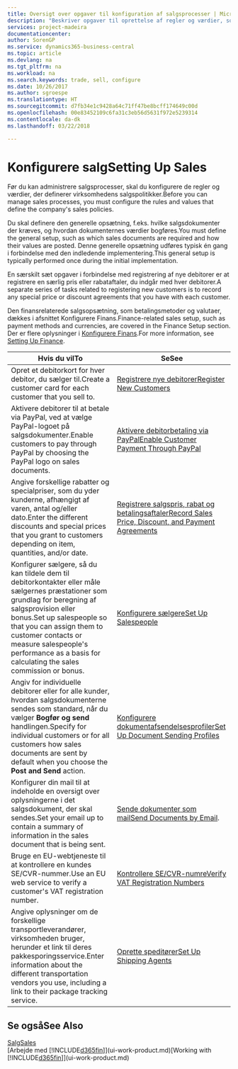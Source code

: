 ```yaml
---
title: Oversigt over opgaver til konfiguration af salgsprocesser | Microsoft Docs
description: "Beskriver opgaver til oprettelse af regler og værdier, som du kan bruge til at definere virksomhedens salgspolitikker og -processer."
services: project-madeira
documentationcenter: 
author: SorenGP
ms.service: dynamics365-business-central
ms.topic: article
ms.devlang: na
ms.tgt_pltfrm: na
ms.workload: na
ms.search.keywords: trade, sell, configure
ms.date: 10/26/2017
ms.author: sgroespe
ms.translationtype: HT
ms.sourcegitcommit: d7fb34e1c9428a64c71ff47be8bcff174649c00d
ms.openlocfilehash: 00e83452109c6fa31c3eb56d5631f972e5239314
ms.contentlocale: da-dk
ms.lasthandoff: 03/22/2018

---
```

# <a name="setting-up-sales"></a><span data-ttu-id="634a6-103">Konfigurere salg</span><span class="sxs-lookup"><span data-stu-id="634a6-103">Setting Up Sales</span></span>
<span data-ttu-id="634a6-104">Før du kan administrere salgsprocesser, skal du konfigurere de regler og værdier, der definerer virksomhedens salgspolitikker.</span><span class="sxs-lookup"><span data-stu-id="634a6-104">Before you can manage sales processes, you must configure the rules and values that define the company's sales policies.</span></span>

<span data-ttu-id="634a6-105">Du skal definere den generelle opsætning, f.eks. hvilke salgsdokumenter der kræves, og hvordan dokumenternes værdier bogføres.</span><span class="sxs-lookup"><span data-stu-id="634a6-105">You must define the general setup, such as which sales documents are required and how their values are posted.</span></span> <span data-ttu-id="634a6-106">Denne generelle opsætning udføres typisk én gang i forbindelse med den indledende implementering.</span><span class="sxs-lookup"><span data-stu-id="634a6-106">This general setup is typically performed once during the initial implementation.</span></span>

<span data-ttu-id="634a6-107">En særskilt sæt opgaver i forbindelse med registrering af nye debitorer er at registrere en særlig pris eller rabataftaler, du indgår med hver debitorer.</span><span class="sxs-lookup"><span data-stu-id="634a6-107">A separate series of tasks related to registering new customers is to record any special price or discount agreements that you have with each customer.</span></span>

<span data-ttu-id="634a6-108">Den finansrelaterede salgsopsætning, som betalingsmetoder og valutaer, dækkes i afsnittet Konfigurere Finans.</span><span class="sxs-lookup"><span data-stu-id="634a6-108">Finance-related sales setup, such as payment methods and currencies, are covered in the Finance Setup section.</span></span> <span data-ttu-id="634a6-109">Der er flere oplysninger i [Konfigurere Finans](finance-setup-finance.md).</span><span class="sxs-lookup"><span data-stu-id="634a6-109">For more information, see [Setting Up Finance](finance-setup-finance.md).</span></span>

| <span data-ttu-id="634a6-110">Hvis du vil</span><span class="sxs-lookup"><span data-stu-id="634a6-110">To</span></span> | <span data-ttu-id="634a6-111">Se</span><span class="sxs-lookup"><span data-stu-id="634a6-111">See</span></span> |
| --- | --- |
| <span data-ttu-id="634a6-112">Opret et debitorkort for hver debitor, du sælger til.</span><span class="sxs-lookup"><span data-stu-id="634a6-112">Create a customer card for each customer that you sell to.</span></span> |[<span data-ttu-id="634a6-113">Registrere nye debitorer</span><span class="sxs-lookup"><span data-stu-id="634a6-113">Register New Customers</span></span>](sales-how-register-new-customers.md) |
| <span data-ttu-id="634a6-114">Aktivere debitorer til at betale via PayPal, ved at vælge PayPal-logoet på salgsdokumenter.</span><span class="sxs-lookup"><span data-stu-id="634a6-114">Enable customers to pay through PayPal by choosing the PayPal logo on sales documents.</span></span> |[<span data-ttu-id="634a6-115">Aktivere debitorbetaling via PayPal</span><span class="sxs-lookup"><span data-stu-id="634a6-115">Enable Customer Payment Through PayPal</span></span>](sales-how-enable-payment-service-extensions.md) |
| <span data-ttu-id="634a6-116">Angive forskellige rabatter og specialpriser, som du yder kunderne, afhængigt af varen, antal og/eller dato.</span><span class="sxs-lookup"><span data-stu-id="634a6-116">Enter the different discounts and special prices that you grant to customers depending on item, quantities, and/or date.</span></span> |[<span data-ttu-id="634a6-117">Registrere salgspris, rabat og betalingsaftaler</span><span class="sxs-lookup"><span data-stu-id="634a6-117">Record Sales Price, Discount, and Payment Agreements</span></span>](sales-how-record-sales-price-discount-payment-agreements.md) |
| <span data-ttu-id="634a6-118">Konfigurer sælgere, så du kan tildele dem til debitorkontakter eller måle sælgernes præstationer som grundlag for beregning af salgsprovision eller bonus.</span><span class="sxs-lookup"><span data-stu-id="634a6-118">Set up salespeople so that you can assign them to customer contacts or measure salespeople's performance as a basis for calculating the sales commission or bonus.</span></span> |[<span data-ttu-id="634a6-119">Konfigurere sælgere</span><span class="sxs-lookup"><span data-stu-id="634a6-119">Set Up Salespeople</span></span>](sales-how-setup-salespeople.md) |
| <span data-ttu-id="634a6-120">Angiv for individuelle debitorer eller for alle kunder, hvordan salgsdokumenterne sendes som standard, når du vælger **Bogfør og send** handlingen.</span><span class="sxs-lookup"><span data-stu-id="634a6-120">Specify for individual customers or for all customers how sales documents are sent by default when you choose the **Post and Send** action.</span></span> |[<span data-ttu-id="634a6-121">Konfigurere dokumentafsendelsesprofiler</span><span class="sxs-lookup"><span data-stu-id="634a6-121">Set Up Document Sending Profiles</span></span>](sales-how-setup-document-send-profiles.md) |
| <span data-ttu-id="634a6-122">Konfigurer din mail til at indeholde en oversigt over oplysningerne i det salgsdokument, der skal sendes.</span><span class="sxs-lookup"><span data-stu-id="634a6-122">Set your email up to contain a summary of information in the sales document that is being sent.</span></span> |<span data-ttu-id="634a6-123">[Sende dokumenter som mail](ui-how-send-documents-email.md)</span><span class="sxs-lookup"><span data-stu-id="634a6-123">[Send Documents by Email](ui-how-send-documents-email.md).</span></span> |
|<span data-ttu-id="634a6-124">Bruge en EU-webtjeneste til at kontrollere en kundes SE/CVR-nummer.</span><span class="sxs-lookup"><span data-stu-id="634a6-124">Use an EU web service to verify a customer's VAT registration number.</span></span>|[<span data-ttu-id="634a6-125">Kontrollere SE/CVR-numre</span><span class="sxs-lookup"><span data-stu-id="634a6-125">Verify VAT Registration Numbers</span></span>](finance-setup-vat.md)|
|<span data-ttu-id="634a6-126">Angive oplysninger om de forskellige transportleverandører, virksomheden bruger, herunder et link til deres pakkesporingsservice.</span><span class="sxs-lookup"><span data-stu-id="634a6-126">Enter information about the different transportation vendors you use, including a link to their package tracking service.</span></span>|[<span data-ttu-id="634a6-127">Oprette speditører</span><span class="sxs-lookup"><span data-stu-id="634a6-127">Set Up Shipping Agents</span></span>](sales-how-to-set-up-shipping-agents.md)|

## <a name="see-also"></a><span data-ttu-id="634a6-128">Se også</span><span class="sxs-lookup"><span data-stu-id="634a6-128">See Also</span></span>
[<span data-ttu-id="634a6-129">Salg</span><span class="sxs-lookup"><span data-stu-id="634a6-129">Sales</span></span>](sales-manage-sales.md)  
<span data-ttu-id="634a6-130">[Arbejde med [!INCLUDE[d365fin](includes/d365fin_md.md)]](ui-work-product.md)</span><span class="sxs-lookup"><span data-stu-id="634a6-130">[Working with [!INCLUDE[d365fin](includes/d365fin_md.md)]](ui-work-product.md)</span></span>

